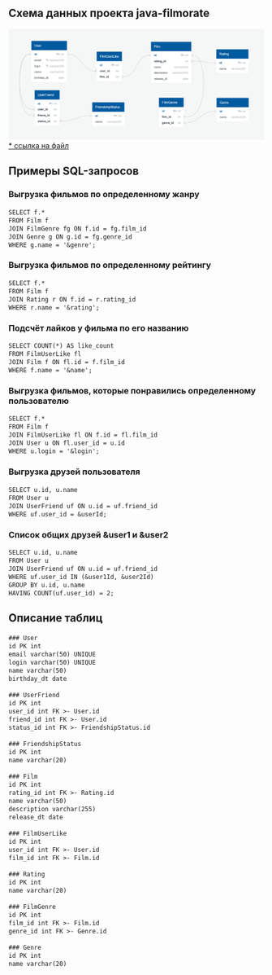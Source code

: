## Схема данных проекта java-filmorate

![java-filmorate-DB](./images/java-filmorate-DB.png)
[* ссылка на файл](./images/java-filmorate-DB.png)

## Примеры SQL-запросов

### Выгрузка фильмов по определенному жанру
```
SELECT f.*
FROM Film f
JOIN FilmGenre fg ON f.id = fg.film_id
JOIN Genre g ON g.id = fg.genre_id
WHERE g.name = '&genre';
```

### Выгрузка фильмов по определенному рейтингу
```
SELECT f.*
FROM Film f
JOIN Rating r ON f.id = r.rating_id
WHERE r.name = '&rating';
```

### Подсчёт лайков у фильма по его названию
```
SELECT COUNT(*) AS like_count
FROM FilmUserLike fl
JOIN Film f ON fl.id = f.film_id
WHERE f.name = '&name';
```

### Выгрузка фильмов, которые понравились определенному пользователю
```
SELECT f.*
FROM Film f
JOIN FilmUserLike fl ON f.id = fl.film_id
JOIN User u ON fl.user_id = u.id
WHERE u.login = '&login';
```

### Выгрузка друзей пользователя
```
SELECT u.id, u.name
FROM User u
JOIN UserFriend uf ON u.id = uf.friend_id
WHERE uf.user_id = &userId;
```

### Список общих друзей &user1 и &user2
```
SELECT u.id, u.name
FROM User u
JOIN UserFriend uf ON u.id = uf.friend_id
WHERE uf.user_id IN (&user1Id, &user2Id)
GROUP BY u.id, u.name
HAVING COUNT(uf.user_id) = 2;
```
## Описание таблиц

```
### User
id PK int 
email varchar(50) UNIQUE 
login varchar(50) UNIQUE 
name varchar(50) 
birthday_dt date

### UserFriend
id PK int 
user_id int FK >- User.id 
friend_id int FK >- User.id 
status_id int FK >- FriendshipStatus.id

### FriendshipStatus
id PK int 
name varchar(20)

### Film
id PK int 
rating_id int FK >- Rating.id 
name varchar(50) 
description varchar(255) 
release_dt date

### FilmUserLike
id PK int 
user_id int FK >- User.id 
film_id int FK >- Film.id

### Rating
id PK int 
name varchar(20)

### FilmGenre
id PK int 
film_id int FK >- Film.id 
genre_id int FK >- Genre.id

### Genre
id PK int 
name varchar(20)
```
